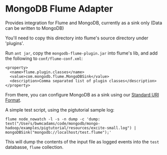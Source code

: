MongoDB Flume Adapter
=======================

Provides integration for Flume and MongoDB, currently as a sink only (Data can be written to MongoDB)

You'll need to copy this directory into flume's source directory under 'plugins'.

Run `ant jar`, copy the `mongodb-flume-plugin.jar` into flume's lib, and add the following to `conf/flume-conf.xml`:

    <property>
      <name>flume.plugin.classes</name>
      <value>com.mongodb.flume.MongoDBSink</value>
      <description>Comma separated list of plugin classes</description>
    </property>
    

From there, you can configure MongoDB as a sink using our [Standard URI Format](http://www.mongodb.org/display/DOCS/Connections).

A simple test script, using the pigtutorial sample log:

    flume node_nowatch -l -s -n dump -c 'dump: text("/Users/bwmcadams/code/mongodb/mongo-hadoop/examples/pigtutorial/resources/excite-small.log") | mongoDBSink("mongodb://localhost/test.flume");'


This will dump the contents of the input file as logged events into the `test` databasse, `flume` collection.


  
